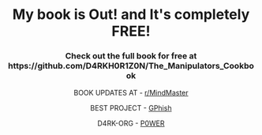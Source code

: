 <h1 align="center">My book is Out! and It's completely FREE!</h1>

<h3 align="center">Check out the full book for free at https://github.com/D4RKH0R1Z0N/The_Manipulators_Cookbook</h3>

<div align="center">

BOOK UPDATES AT - [r/MindMaster](https://reddit.com/r/MindMaster)

BEST PROJECT - [GPhish](https://github.com/D4RKH0R1Z0N/GPhish)
  
D4RK-ORG - [P0WER](https://github.com/D4RKH0R1Z0N/P0WER_The_Handbook)
</div>
